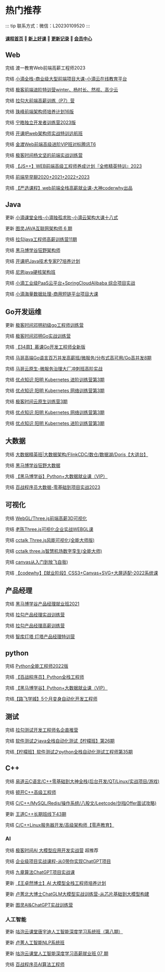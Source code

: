 # 热门推荐

::: tip
联系方式：微信：L20230109520
:::

#### [**课程首页**](../../README.md) 💖 [**新上好课**](./xshk.md) 💖 [**更新记录**](./gxjl-2023.md) 💖 [**会员中心**](./vip.md)

## Web

完结 渡一教育Web前端高薪工程师2023

完结 [小滴全栈-商业级大型前端项目大课-小滴云在线教育平台](https://xdclass.net/videoDetailsPage?id=84)

完结 [极客前端进阶特训营winter、杨村长、然叔、高少云](https://u.geekbang.org/subject/fe4th)

完结 [拉勾大前端高薪训练（P7）营](https://kaiwu.lagou.com/fe_enhancement.html)

完结 [珠峰前端架构师培养计划16版](http://www.zhufengpeixun.cn/main/course/index.html)

完结 [宁皓独立开发者训练营2023版](https://ninghao.co/)

完结 [开课吧web架构师实战特训远航班](https://www.kaikeba.com/course/vip/426)

完结 [金渡Web前端高级进阶VIP班对标腾讯T6](https://ke.qq.com/course/461341)

完结 [极客时间杨文坚的前端实战训练营](https://u.geekbang.org/subject/fe3rd)

完结 [【JS++】WEB前端高级工程师养成计划『全修精英特训』2023](https://ke.qq.com/course/334138)

完结 [前端早早聊2020+2021+2022+2023](https://www.zaozao.run/course)

完结 [【严选课程】web前端全栈高薪就业课-大神coderwhy出品](https://ke.qq.com/course/4903388#term_id=105074578)



## Java

更新 [小滴课堂全栈-小滴独孤求败-小滴云架构大课十八式](https://xdclass.net/videoDetailsPage?id=85)

更新 [图灵JAVA互联网架构师 6 期](https://vip.tulingxueyuan.cn/detail/p_63b51bd0e4b07b05582beaa4/8?product_id=p_63b51bd0e4b07b05582beaa4)

完结 [拉勾java工程师高薪训练营11期](https://kaiwu.lagou.com/java_architect.html)

完结 [黑马博学谷狂野架构师](https://www.boxuegu.com/subject/architect-01.html) 

完结 [开课吧Java技术专家P7培养计划](https://www.kaikeba.com/course/vip/598)

完结 [尼恩java硬核架构班](http://invalid.uri/)

完结 [小滴工业级PaaS云平台+SpringCloudAlibaba 综合项目实战](https://xdclass.net/videoDetailsPage?id=62)

完结 [小滴海量数据处理-商用短链平台项目大课](https://xdclass.net/videoDetailsPage?id=71)

## Go开发运维

更新 [极客时间邓明初级go工程师训练营](https://u.geekbang.org/subject/go3rd)

完结 [极客时间邓明Go实战训练营](https://u.geekbang.org/subject/go2nd)

完结 [【34周】慕课Go开发工程师全新版](https://class.imooc.com/sale/newgo)

完结 [马哥高端Go语言百万并发高薪班/微服务/分布式高可用/Go高并发8期](https://ke.qq.com/course/406096)

完结 [马哥云原生-微服务治理大厂冲刺班高阶实战](https://ke.qq.com/course/340397)

完结 [优点知识 阳明 Kubernetes 进阶训练营第3期](https://youdianzhishi.com/web/course/1030)

完结 [优点知识 阳明 Kubernetes 网络训练营第3期](https://youdianzhishi.com/web/course/1031)

完结 [极客时间云原生训练营3期](https://u.geekbang.org/subject/cloudnative)

完结 [优点知识 阳明 Kubernetes 网络训练营第3期](https://youdianzhishi.com/web/course/1031)

完结 [优点知识 阳明 Kubernetes 进阶训练营第3期](https://youdianzhishi.com/web/course/1030)



## 大数据

完结 [大数据精英班|大数据架构/FlinkCDC/数仓/数据湖/Doris【大讲台】](https://ke.qq.com/course/385934?course_id=385934#term_id=103623885)

完结 [黑马博学谷狂野大数据](https://www.boxuegu.com/subject/data-03.html)

完结 [【黑马博学谷】Python+大数据就业课（VIP）](https://www.boxuegu.com/class/detail-4300.html)

完结 [百战程序员大数据-零基础到项目实战2023](http://www.itbaizhan.cn/course/data)

## 可视化

完结 [WebGL/Three.js前端高薪3D可视化](https://study.163.com/course/introduction.htm?courseId=1212760820)

完结 [老陈Three.js可视化企业实战WEBGL课](https://study.163.com/course/introduction.htm?courseId=1212491801)

完结 [cctalk Three.js风能可视化(全能大师版)](https://www.cctalk.com/m/group/90244646)

完结 [cctalk three.js智慧机场数字孪生(全能大师)](https://www.cctalk.com/m/group/90399402)

完结 [canvas从入门到放飞自我)](https://appwhrkrsz84443.h5.xiaoeknow.com/v1/goods/goods_detail/p_62a6c23fe4b01c509abd5cb7?type=3)

完结 [【codewhy】【就业阶段】CSS3+Canvas+SVG+大屏适配-2022系统课](https://ke.qq.com/course/5066569)

## 产品经理

 完结 [黑马博学谷产品经理就业班2021](https://www.boxuegu.com/class/outline-3861.html)

完结 [拉勾产品经理实战训练营](https://kaiwu.lagou.com/pm_essential.html)

完结 [拉勾产品经理高薪训练营](https://edu.lagou.com/growth/sem/pm__enhancement.html)

完结 [智库灯塔 灯塔产品经理特训营](http://www.dengta360.cn/pm.html)

## python

完结 [Python全能工程师2022版](https://class.imooc.com/sale/python2021)

完结 [【百战程序员】Python全栈工程师](http://www.itbaizhan.cn/course/python)

完结 [【黑马博学谷】Python+大数据就业课（VIP）](https://www.boxuegu.com/class/detail-4300.html)

完结[【路飞学城】5个月变身自动化开发工程师](https://www.luffycity.com/light-course/automation-python)

## 测试

完结 [拉勾测试开发工程师名企直推营](https://kaiwu.lagou.com/test_engineer.html)

完结 [软件测试之java全栈自动化测试【柠檬班】第26期](https://ke.qq.com/course/package/32180)

完结[【柠檬班】软件测试之python全栈自动化测试工程师第35期](https://ke.qq.com/course/325554)

## C++

完结 [易道云C语言/C++零基础到大神全栈(后台开发/QT/Linux/实战项目/游戏)](https://ke.qq.com/course/450953)

完结 [顿开C++高级工程师](https://ke.qq.com/course/package/47576)

完结 [C/C++/MySQL/Redis/操作系统/八股文/Leetcode/剑指Offer面试攻略)](https://ke.qq.com/course/5478818)

更新 [王道C++长期班线下43期](http://www.cskaoyan.com/thread-664595-1-1.html)

完结 [C/C++Linux服务器开发/高级架构师【零声教育】](https://ke.qq.com/course/420945#term_id=103261594)

### AI

完结 [极客时间AI 大模型应用开发实战营](https://u.geekbang.org/subject/llm) 超推荐

完结 [企业级项目实战课程-从0带你实现ChatGPT项目](https://ke.qq.com/course/6031074)

完结 [九章算法ChatGPT项目实战课](https://www.jiuzhang.com/course/150)

更新 [【王卓然博士】AI 大模型全栈工程师培养计划](https://www.zhihu.com/xen/market/remix/training/1658062407640682496?utm_campaign=zhihumarket&utm_medium=social&utm_source=wechat&utm_content=messages_share)

更新 [卢菁北大博士ChatGLM大模型实战训练营-从芯片基础到大模型构建](https://edu.51cto.com/course/34244.html)

更新 [图灵AI&ChatGPT实战训练营](https://appgpn9idwb6991.h5.xiaoeknow.com/v1/goods/goods_detail/p_6423fc52e4b0b0bc2bcf0677?fromH5=true)

### 人工智能

更新 [咕泡云课堂唐宇迪人工智能深度学习系统班（第八期）](https://ke.gupaoedu.cn/course/vip/2149)

更新 [卢菁人工智能NLP系统班](https://ke.gupaoedu.cn/course/vip/1973)

更新 [咕泡云课堂人工智能深度学习高薪就业班 07 期](https://ke.gupaoedu.cn/course/vip/1944)

完结 [百战程序员AI算法工程师](https://www.itbaizhan.com/stages/id/31)

